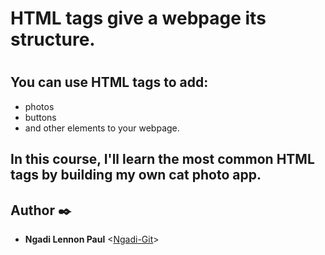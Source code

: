 # HTML tags give a webpage its structure. 
#  
## You can use HTML tags to add:
* photos
* buttons
* and other elements to your webpage.

## In this course, I'll learn the most common HTML tags by building my own cat photo app.
## Author :black_nib:
* **Ngadi Lennon Paul** <[Ngadi-Git](https://github.com/Ngadi-Git)>
